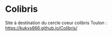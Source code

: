 # Colibris
Site à destination du cercle coeur colibris Toulon : https://kukvs666.github.io/Colibris/
